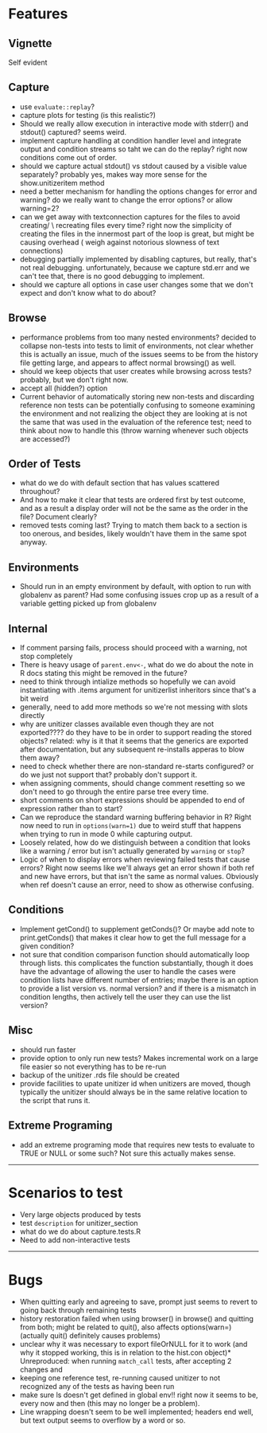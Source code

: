 # Features

## Vignette

Self evident

## Capture

* use `evaluate::replay`?
* capture plots for testing (is this realistic?)
* Should we really allow execution in interactive mode with stderr() and 
  stdout() captured?  seems weird.
* implement capture handling at condition handler level and integrate output 
  and condition streams so taht we can do the replay? right now conditions come
  out of order.
* should we capture actual stdout() vs stdout caused by a visible
  value separately?  probably yes, makes way more sense for the
  show.unitizeritem method 
* need a better mechanism for handling the options changes for error and 
  warning?  do we really want to change the error options? or allow warning=2? 
* can we get away with textconnection captures for the files to avoid creating/
  \ recreating files every time?  right now the simplicity of creating the files 
  in the innermost part of the loop is great, but might be causing overhead (
  weigh against notorious slowness of text connections)
* debugging partially implemented by disabling captures, but really,
  that's not real debugging.  unfortunately, because we capture std.err
  and we can't tee that, there is no good debugging to implement.
* should we capture all options in case user changes some that we don't expect
  and don't know what to do about?

## Browse

* performance problems from too many nested environments? decided 
  to collapse non-tests into tests to limit  of environments, not clear
  whether this is actually an issue, much of the issues seems to be from the
  history file getting large, and appears to affect normal browsing() as well.
* should we keep objects that user creates while browsing across tests?  
  probably, but we don't right now.
* accept all (hidden?) option
* Current behavior of automatically storing new non-tests and discarding 
  reference non tests can be potentially confusing to someone examining the
  environment and not realizing the object they are looking at is not the same
  that was used in the evaluation of the reference test; need to think about
  now to handle this (throw warning whenever such objects are accessed?)

## Order of Tests

* what do we do with default section that has values scattered throughout?
* And how to make it clear that tests are ordered first by test outcome, and as
  a result a display order will not be the same as the order in the file?
  Document clearly?
* removed tests coming last?  Trying to match them back to a section is too
  onerous, and besides, likely wouldn't have them in the same spot anyway.

## Environments

* Should run in an empty environment by default, with option to run with 
  globalenv as parent?  Had some confusing issues crop up as a result of a 
  variable getting picked up from globalenv

## Internal

* If comment parsing fails, process should proceed with a warning, not stop
  completely
* There is heavy usage of `parent.env<-`, what do we do about the note in R docs
  stating this might be removed in the future?
* need to think through intialize methods so hopefully we can avoid instantiating
  with .items argument for unitizerlist inheritors since that's a bit weird 
* generally, need to add more methods so we're not messing with slots
  directly
* why are unitizer classes available even though they are not exported????
  do they have to be in order to support reading the stored objects?
  related: why is it that it seems that the generics are exported
  after documentation, but any subsequent re-installs apperas to blow them
  away?
* need to check whether there are non-standard re-starts configured?
  or do we just not support that? probably don't support it.
* when assigning comments, should change comment resetting so we don't
  need to go through the entire parse tree every time.
* short comments on short expressions should be appended to end of
  expression rather than to start?
* Can we reproduce the standard warning buffering behavior in R?  Right now 
  need to run in `options(warn=1)` due to weird stuff that happens when trying
  to run in mode 0 while capturing output.
* Loosely related, how do we distinguish between a condition that looks like a
  warning / error but isn't actually generated by `warning` or `stop`?
* Logic of when to display errors when reviewing failed tests that cause errors?
  Right now seems like we'll always get an error shown if both ref and new have
  errors, but that isn't the same as normal values.  Obviously when ref doesn't
  cause an error, need to show as otherwise confusing.

## Conditions

* Implement getCond() to supplement getConds()?  Or maybe add note to 
  print.getConds() that makes it clear how to get the full message for a given
  condition?
* not sure that condition comparison function should automatically loop
  through lists. this complicates the function substantially, though it
  does have the advantage of allowing the user to handle the cases were
  condition lists have different number of entries; maybe there is an option
  to provide a list version vs. normal version? and if there is a mismatch
  in condition lengths, then actively tell the user they can use the
  list version?

## Misc

* should run faster
* provide option to only run new tests?  Makes incremental work on a large
  file easier so not everything has to be re-run
* backup of the unitizer .rds file should be created
* provide facilities to upate unitizer id when unitizers are moved, though
  typically the unitizer should always be in the same relative location
  to the script that runs it.

## Extreme Programing

* add an extreme programing mode that requires new tests to evaluate to TRUE
  or NULL or some such?  Not sure this actually makes sense.

---

# Scenarios to test

* Very large objects produced by tests
* test `description` for unitizer_section
* what do we do about capture.tests.R
* Need to add non-interactive tests

---

# Bugs

* When quitting early and agreeing to save, prompt just seems to revert to going
  back through remaining tests
* history restoration failed when using browser() in browse() and quitting from
  both; might be related to quit(), also affects options(warn=) (actually quit()
  definitely causes problems)
* unclear why it was necessary to export fileOrNULL for it to work (and why
  it stopped working, this is in relation to the hist.con object)* Unreproduced: when running `match_call` tests, after accepting 2 changes and 
* keeping one reference test, re-running caused unitizer to not recognized any of 
  the tests as having been run
* make sure ls doesn't get defined in global env!! right now it seems to be,
  every now and then (this may no longer be a problem).
* Line wrapping doesn't seem to be well implemented; headers end well, but
  text output seems to overflow by a word or so.
